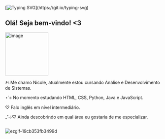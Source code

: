 
[![Typing SVG](https://readme-typing-svg.herokuapp.com?font=Fira+Code&pause=1000&color=F782F0&width=435&lines=Hey!+Be+very+welcome+to+my+space!;Feel+free+to+explore+my+projects.)](https://git.io/typing-svg)

## Olá! Seja bem-vindo! <3


<img width="140" height="auto" alt="image" src="https://cdn.discordapp.com/attachments/1287934435186180116/1406765789767405638/Picsart_25-08-17_19-24-50-787.png?ex=68a3a83c&is=68a256bc&hm=7043f83644c189fe8efb4057186ffd463da2a80a52320cdfd2bbfc1e3405ceb3&" />

۶ৎ Me chamo Nicole, atualmente estou cursando Análise e Desenvolvimento de Sistemas.

⋆˙⟡ No momento estudando HTML, CSS, Python, Java e JavaScript.

♡ Falo inglês em nível intermediário.

₊˚⊹♡ Ainda descobrindo em qual área eu gostaria de me especializar.


##


![ezgif-19cb353fb3499d](https://github.com/user-attachments/assets/96af0bff-f048-4b64-9a71-82378e4c4f49)



